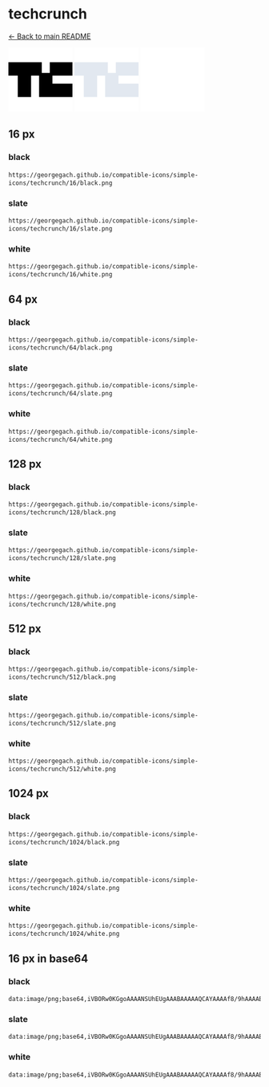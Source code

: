 # techcrunch

[← Back to main README](../../README.md)


<img src="./128/black.png" width="128" alt="techcrunch black icon" />
<img src="./128/slate.png" width="128" alt="techcrunch slate icon" />
<img src="./128/white.png" width="128" alt="techcrunch white icon" />

## 16 px

### black
```
https://georgegach.github.io/compatible-icons/simple-icons/techcrunch/16/black.png
```

### slate
```
https://georgegach.github.io/compatible-icons/simple-icons/techcrunch/16/slate.png
```

### white
```
https://georgegach.github.io/compatible-icons/simple-icons/techcrunch/16/white.png
```

## 64 px

### black
```
https://georgegach.github.io/compatible-icons/simple-icons/techcrunch/64/black.png
```

### slate
```
https://georgegach.github.io/compatible-icons/simple-icons/techcrunch/64/slate.png
```

### white
```
https://georgegach.github.io/compatible-icons/simple-icons/techcrunch/64/white.png
```

## 128 px

### black
```
https://georgegach.github.io/compatible-icons/simple-icons/techcrunch/128/black.png
```

### slate
```
https://georgegach.github.io/compatible-icons/simple-icons/techcrunch/128/slate.png
```

### white
```
https://georgegach.github.io/compatible-icons/simple-icons/techcrunch/128/white.png
```

## 512 px

### black
```
https://georgegach.github.io/compatible-icons/simple-icons/techcrunch/512/black.png
```

### slate
```
https://georgegach.github.io/compatible-icons/simple-icons/techcrunch/512/slate.png
```

### white
```
https://georgegach.github.io/compatible-icons/simple-icons/techcrunch/512/white.png
```

## 1024 px

### black
```
https://georgegach.github.io/compatible-icons/simple-icons/techcrunch/1024/black.png
```

### slate
```
https://georgegach.github.io/compatible-icons/simple-icons/techcrunch/1024/slate.png
```

### white
```
https://georgegach.github.io/compatible-icons/simple-icons/techcrunch/1024/white.png
```

## 16 px in base64

### black
```
data:image/png;base64,iVBORw0KGgoAAAANSUhEUgAAABAAAAAQCAYAAAAf8/9hAAAABmJLR0QA/wD/AP+gvaeTAAAAg0lEQVQ4jdXSMQoCMRAF0KfYBCwEWz2AN9CD7JV3vcdaup1gqYVZGCWwLLHQD7/Iz0/mDzP8PRZoJjwdLjhiXzI8JjgWaEv3y6r8Xi1ccUfCNutD0IbMA24f71M8xIht1pqg9aUE1S2sZnjXhRRpzgebzDd8ZQoj4qL0OGOHU22RH8cT6FUhjpBoGiEAAAAASUVORK5CYII=
```

### slate
```
data:image/png;base64,iVBORw0KGgoAAAANSUhEUgAAABAAAAAQCAYAAAAf8/9hAAAABmJLR0QA/wD/AP+gvaeTAAAAvUlEQVQ4jd2SQQ7BABRE36hNE4kmFjZ6ADfAPTiIgzgI9+ActAlNNKlEYlVjgYRKhLBhdn/+/Mmfnw8/Dy3XxfCZICjLRafTStPNrlfacbVfl5g+MyiDYATMLCaCfrVfe3vnCrTaFFuJAyY0tAAEOeJgE2Jy1ZQbusL722GbUNciyXZz230ASYu43Rws18XwGlEijdvRww0+jlB/VWhoJFmR3HEmfNkAExmiKv29CDLjo4kvrgmcn+jyB/+ME/r6QqL3Pp5NAAAAAElFTkSuQmCC
```

### white
```
data:image/png;base64,iVBORw0KGgoAAAANSUhEUgAAABAAAAAQCAYAAAAf8/9hAAAABmJLR0QA/wD/AP+gvaeTAAAAhklEQVQ4jWNgGPKA8f///6EE1BxnZGR88v//fwsGBgZZDNn/hEEoVN0xbJJM1PDCGwYGhu8MDAycDAwMwlDxt0hib6FYk4GB4Quafk5kryA78RhULBRJ7DE2F1DsBRYS1PJgcQUnKQYIQDEKoDwWYAy0hPKYkZHxxP///2UYGBgsKbVkkAMAZzh4PdRw2t0AAAAASUVORK5CYII=
```

